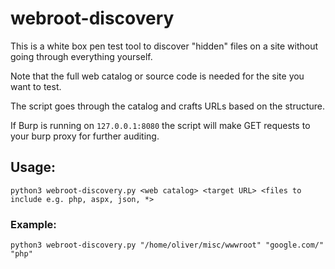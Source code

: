 # webroot-discovery
This is a white box pen test tool to discover "hidden" files on a site without going through everything yourself.

Note that the full web catalog or source code is needed for the site you want to test.

The script goes through the catalog and crafts URLs based on the structure.

If Burp is running on `127.0.0.1:8080` the script will make GET requests to your burp proxy for further auditing.

## Usage:

`python3 webroot-discovery.py <web catalog> <target URL> <files to include e.g. php, aspx, json, *>`

### Example:

`python3 webroot-discovery.py "/home/oliver/misc/wwwroot" "google.com/" "php"`
